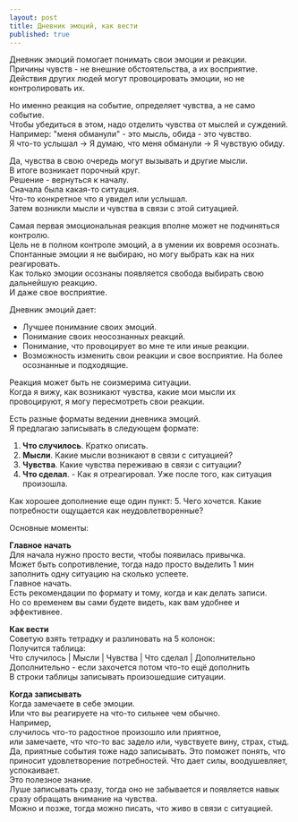 ```yaml
---
layout: post
title: Дневник эмоций, как вести
published: true
---
```

Дневник эмоций помогает понимать свои эмоции и реакции.\
Причины чувств - не внешние обстоятельства, а их восприятие.\
Действия других людей могут провоцировать эмоции, но не контролировать их.

Но именно реакция на событие, определяет чувства, а не само событие.\
Чтобы убедиться в этом, надо отделить чувства от мыслей и суждений.\
Например: "меня обманули" - это мысль, обида - это чувство.\
Я что-то услышал -> Я думаю, что меня обманули -> Я чувствую обиду.

Да, чувства в свою очередь могут вызывать и другие мысли.\
В итоге возникает порочный круг.\
Решение - вернуться к началу.\
Сначала была какая-то ситуация.\
Что-то конкретное что я увидел или услышал.\
Затем возникли мысли и чувства в связи с этой ситуацией.

Самая первая эмоциональная реакция вполне может не подчиняться контролю.\
Цель не в полном контроле эмоций, а в умении их вовремя осознать.\
Спонтанные эмоции я не выбираю, но могу выбрать как на них реагировать.\
Как только эмоции осознаны появляется свобода выбирать свою дальнейшую реакцию.\
И даже свое восприятие.

Дневник эмоций дает:
* Лучшее понимание своих эмоций.
* Понимание своих неосознанных реакций.
* Понимание, что провоцирует во мне те или иные реакции.
* Возможность изменить свои реакции и свое восприятие. На более осознанные и подходящие.

Реакция может быть не соизмерима ситуации.\
Когда я вижу, как возникают чувства, какие мои мысли их провоцируют, я могу пересмотреть свои реакции.

Есть разные форматы ведении дневника эмоций.\
Я предлагаю записывать в следующем формате:
1. **Что случилось**. Кратко описать.
2. **Мысли**. Какие мысли возникают в связи с ситуацией?
3. **Чувства**. Какие чувства переживаю в связи с ситуации?
4. **Что сделал**. - Как я отреагировал. Уже после того, как ситуация произошла.

Как хорошее дополнение еще один пункт:
5. Чего хочется. Какие потребности ощущается как неудовлетворенные?

Основные моменты:

**Главное начать**\
Для начала нужно просто вести, чтобы появилась привычка.\
Может быть сопротивление, тогда надо просто выделить 1 мин заполнить одну ситуацию на сколько успеете.\
Главное начать.\
Есть рекомендации по формату и тому, когда и как делать записи.\
Но со временем вы сами будете видеть, как вам удобнее и эффективнее.

**Как вести**\
Советую взять тетрадку и разлиновать на 5 колонок:\
Получится таблица:\
Что случилось | Мысли | Чувства | Что сделал | Дополнительно\
Дополнительно - если захочется потом что-то ещё дополнить\
В строки таблицы записывать произошедшие ситуации.

**Когда записывать**\
Когда замечаете в себе эмоции.\
Или что вы реагируете на что-то сильнее чем обычно.\
Например,\
случилось что-то радостное произошло или приятное,\
или замечаете, что что-то вас задело или, чувствуете вину, страх, стыд.\
Да, приятные события тоже надо записывать. Это поможет понять, что приносит удовлетворение потребностей. Что дает силы, воодушевляет, успокаивает.\
Это полезное знание.\
Луше записывать сразу, тогда оно не забывается и появляется навык сразу обращать внимание на чувства.\
Можно и позже, тогда можно писать, что живо в связи с ситуацией.
